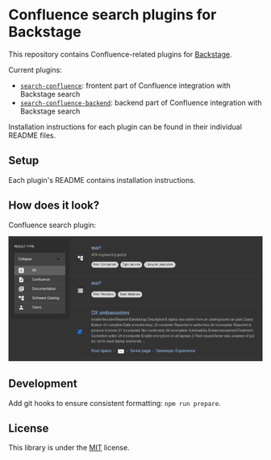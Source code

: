# Confluence search plugins for Backstage

This repository contains Confluence-related plugins for [Backstage](https://backstage.io/).

Current plugins:

- [`search-confluence`](./plugins/search-confluence/): frontent part of Confluence integration with Backstage search
- [`search-confluence-backend`](./plugins/search-confluence-backend/): backend part of Confluence integration with Backstage search

Installation instructions for each plugin can be found in their individual README files.

## Setup

Each plugin's README contains installation instructions.

## How does it look?

Confluence search plugin:

![Confluence search result](./plugins/search-confluence/docs/confluence_search_result.png)

## Development

Add git hooks to ensure consistent formatting: `npm run prepare`.

## License

This library is under the [MIT](LICENSE) license.
